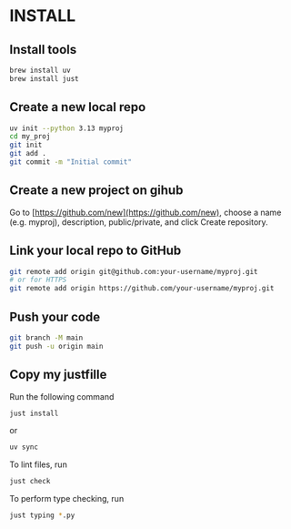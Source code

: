 # INSTALL

## Install tools

```bash
brew install uv
brew install just
```

## Create a new local repo

```bash
uv init --python 3.13 myproj
cd my_proj
git init
git add .
git commit -m "Initial commit"
```

## Create a new project on gihub

Go to [https://github.com/new](https://github.com/new), choose a name (e.g. myproj), description, public/private, and click Create repository.

## Link your local repo to GitHub

```bash
git remote add origin git@github.com:your-username/myproj.git
# or for HTTPS
git remote add origin https://github.com/your-username/myproj.git
```

## Push your code

```bash
git branch -M main
git push -u origin main
```

## Copy my justfille

Run the following command

```bash
just install
```

or

```bash
uv sync
```

To lint files, run

```bash
just check
```

To perform type checking, run

```bash
just typing *.py
```
